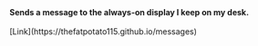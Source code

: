 <b>
  Sends a message to the always-on display I keep on my desk.
</b>
<br>
<br>
[Link](https://thefatpotato115.github.io/messages)
